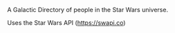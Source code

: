  A Galactic Directory of people in the Star Wars universe.
 
 Uses the Star Wars API (https://swapi.co)